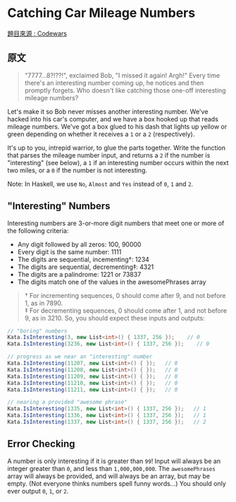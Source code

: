 ﻿# Catching Car Mileage Numbers
[題目來源 : Codewars](https://www.codewars.com/kata/52c4dd683bfd3b434c000292/train/csharp)

## 原文

> "7777...8?!??!", exclaimed Bob, "I missed it again! Argh!" 
Every time there's an interesting number coming up, he notices and then promptly forgets. 
Who doesn't like catching those one-off interesting mileage numbers?  

Let's make it so Bob never misses another interesting number. 
We've hacked into his car's computer, and we have a box hooked up that reads mileage numbers. 
We've got a box glued to his dash that lights up yellow or green depending on whether it receives a ``1`` or a ``2`` (respectively).

It's up to you, intrepid warrior, to glue the parts together. 
Write the function that parses the mileage number input, 
and returns a ``2`` if the number is "interesting" (see below), 
a ``1`` if an interesting number occurs within the next two miles, 
or a ``0`` if the number is not interesting.

Note: In Haskell, we use ``No``, ``Almost`` and ``Yes`` instead of ``0``, ``1`` and ``2``.

## "Interesting" Numbers

Interesting numbers are 3-or-more digit numbers that meet one or more of the following criteria:

* Any digit followed by all zeros: 100, 90000
* Every digit is the same number: 1111
* The digits are sequential, incementing†: 1234
* The digits are sequential, decrementing‡: 4321
* The digits are a palindrome: 1221 or 73837
* The digits match one of the values in the awesomePhrases array

> † For incrementing sequences, 0 should come after 9, and not before 1, as in 7890.  
> ‡ For decrementing sequences, 0 should come after 1, and not before 9, as in 3210.
So, you should expect these inputs and outputs:

``` c#
// "boring" numbers
Kata.IsInteresting(3, new List<int>() { 1337, 256 });    // 0
Kata.IsInteresting(3236, new List<int>() { 1337, 256 });    // 0

// progress as we near an "interesting" number
Kata.IsInteresting(11207, new List<int>() { });   // 0
Kata.IsInteresting(11208, new List<int>() { });   // 0
Kata.IsInteresting(11209, new List<int>() { });   // 0
Kata.IsInteresting(11210, new List<int>() { });   // 0
Kata.IsInteresting(11211, new List<int>() { });   // 0

// nearing a provided "awesome phrase"
Kata.IsInteresting(1335, new List<int>() { 1337, 256 });   // 1
Kata.IsInteresting(1336, new List<int>() { 1337, 256 });   // 1
Kata.IsInteresting(1337, new List<int>() { 1337, 256 });   // 2
```

## Error Checking

A number is only interesting if it is greater than ``99``!
Input will always be an integer greater than ``0``, and less than ``1,000,000,000``.
The ``awesomePhrases`` array will always be provided, and will always be an array, but may be empty. 
(Not everyone thinks numbers spell funny words...)
You should only ever output ``0``, ``1``, or ``2``.